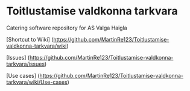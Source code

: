 # Toitlustamise valdkonna tarkvara
Catering software repository for AS Valga Haigla

[Shortcut to Wiki] (https://github.com/MartinRe123/Toitlustamise-valdkonna-tarkvara/wiki)

[Issues] (https://github.com/MartinRe123/Toitlustamise-valdkonna-tarkvara/issues)

[Use cases] (https://github.com/MartinRe123/Toitlustamise-valdkonna-tarkvara/wiki/Use-cases)

